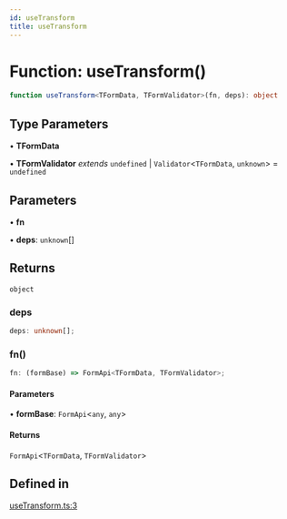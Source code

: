 ```yaml
---
id: useTransform
title: useTransform
---
```


# Function: useTransform()

```ts
function useTransform<TFormData, TFormValidator>(fn, deps): object
```

## Type Parameters

• **TFormData**

• **TFormValidator** *extends* `undefined` \| `Validator`\<`TFormData`, `unknown`\> = `undefined`

## Parameters

• **fn**

• **deps**: `unknown`[]

## Returns

`object`

### deps

```ts
deps: unknown[];
```

### fn()

```ts
fn: (formBase) => FormApi<TFormData, TFormValidator>;
```

#### Parameters

• **formBase**: `FormApi`\<`any`, `any`\>

#### Returns

`FormApi`\<`TFormData`, `TFormValidator`\>

## Defined in

[useTransform.ts:3](https://github.com/TanStack/form/blob/a7956e9367e8bea8c62bd25c618aa3ad9194b14d/packages/react-form/src/useTransform.ts#L3)
